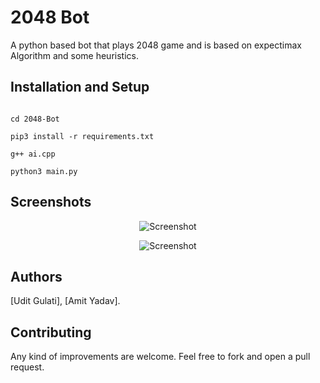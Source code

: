 # 2048 Bot

A python based bot that plays 2048 game and is based on expectimax Algorithm and some heuristics.

## Installation and Setup

```

cd 2048-Bot

pip3 install -r requirements.txt

g++ ai.cpp

python3 main.py

```

## Screenshots

<p align="center">
  <img src="https://github.com/Uditgulati/2048-AI/blob/master/screenshots/screen2.png" alt="Screenshot"/>
</p>

<p align="center">
  <img src="https://github.com/Uditgulati/2048-AI/blob/master/screenshots/screen1.png" alt="Screenshot"/>
</p>

## Authors

[Udit Gulati], [Amit Yadav].

## Contributing

Any kind of improvements are welcome. Feel free to fork and open a pull request.
